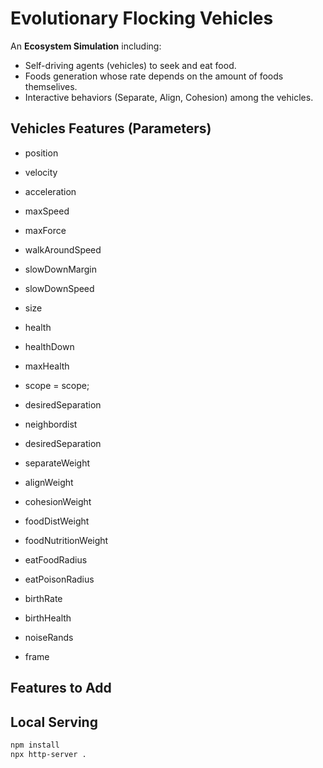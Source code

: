 # Evolutionary Flocking Vehicles

An **Ecosystem Simulation** including:  
  - Self-driving agents (vehicles) to seek and eat food.
  - Foods generation whose rate depends on the amount of foods themselives.
  - Interactive behaviors (Separate, Align, Cohesion) among the vehicles.

## Vehicles Features (Parameters)
  - position
  - velocity
  - acceleration
  - maxSpeed
  - maxForce

  - walkAroundSpeed

  - slowDownMargin
  - slowDownSpeed
  
  - size
  - health
  - healthDown
  - maxHealth
  
  - scope = scope;
  
  - desiredSeparation
  - neighbordist
  - desiredSeparation

  - separateWeight
  - alignWeight
  - cohesionWeight

  - foodDistWeight
  - foodNutritionWeight
  - eatFoodRadius
  - eatPoisonRadius

  - birthRate
  - birthHealth

  - noiseRands
  - frame

## Features to Add

## Local Serving
``` bash
npm install
npx http-server .
```